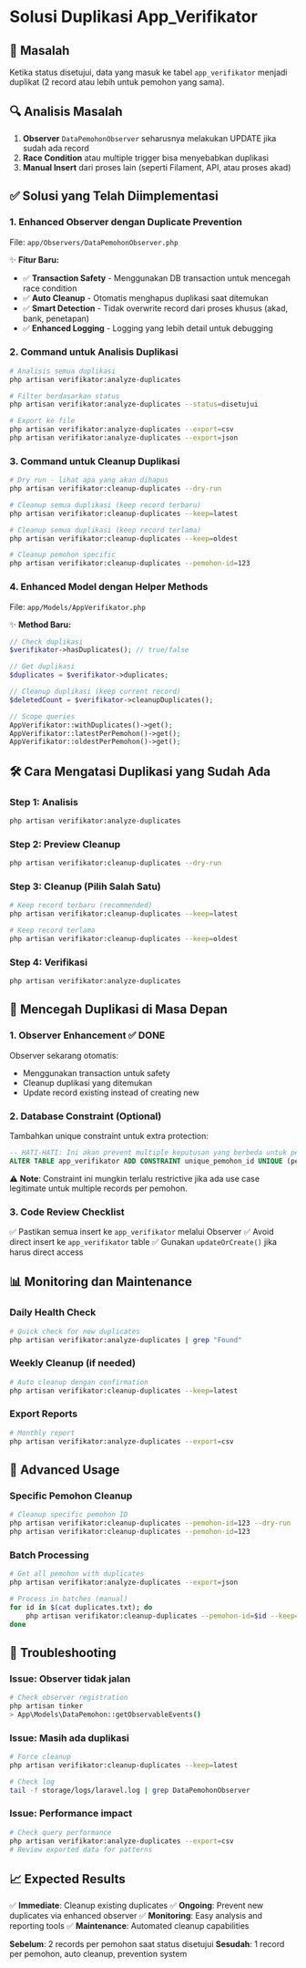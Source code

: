 # Solusi Duplikasi App_Verifikator

## 🚨 Masalah

Ketika status disetujui, data yang masuk ke tabel `app_verifikator` menjadi duplikat (2 record atau lebih untuk pemohon yang sama).

## 🔍 Analisis Masalah

1. **Observer** `DataPemohonObserver` seharusnya melakukan UPDATE jika sudah ada record
2. **Race Condition** atau multiple trigger bisa menyebabkan duplikasi
3. **Manual Insert** dari proses lain (seperti Filament, API, atau proses akad)

## ✅ Solusi yang Telah Diimplementasi

### 1. **Enhanced Observer dengan Duplicate Prevention**

File: `app/Observers/DataPemohonObserver.php`

✨ **Fitur Baru:**

-   ✅ **Transaction Safety** - Menggunakan DB transaction untuk mencegah race condition
-   ✅ **Auto Cleanup** - Otomatis menghapus duplikasi saat ditemukan
-   ✅ **Smart Detection** - Tidak overwrite record dari proses khusus (akad, bank, penetapan)
-   ✅ **Enhanced Logging** - Logging yang lebih detail untuk debugging

### 2. **Command untuk Analisis Duplikasi**

```bash
# Analisis semua duplikasi
php artisan verifikator:analyze-duplicates

# Filter berdasarkan status
php artisan verifikator:analyze-duplicates --status=disetujui

# Export ke file
php artisan verifikator:analyze-duplicates --export=csv
php artisan verifikator:analyze-duplicates --export=json
```

### 3. **Command untuk Cleanup Duplikasi**

```bash
# Dry run - lihat apa yang akan dihapus
php artisan verifikator:cleanup-duplicates --dry-run

# Cleanup semua duplikasi (keep record terbaru)
php artisan verifikator:cleanup-duplicates --keep=latest

# Cleanup semua duplikasi (keep record terlama)
php artisan verifikator:cleanup-duplicates --keep=oldest

# Cleanup pemohon specific
php artisan verifikator:cleanup-duplicates --pemohon-id=123
```

### 4. **Enhanced Model dengan Helper Methods**

File: `app/Models/AppVerifikator.php`

✨ **Method Baru:**

```php
// Check duplikasi
$verifikator->hasDuplicates(); // true/false

// Get duplikasi
$duplicates = $verifikator->duplicates;

// Cleanup duplikasi (keep current record)
$deletedCount = $verifikator->cleanupDuplicates();

// Scope queries
AppVerifikator::withDuplicates()->get();
AppVerifikator::latestPerPemohon()->get();
AppVerifikator::oldestPerPemohon()->get();
```

## 🛠️ Cara Mengatasi Duplikasi yang Sudah Ada

### Step 1: Analisis

```bash
php artisan verifikator:analyze-duplicates
```

### Step 2: Preview Cleanup

```bash
php artisan verifikator:cleanup-duplicates --dry-run
```

### Step 3: Cleanup (Pilih Salah Satu)

```bash
# Keep record terbaru (recommended)
php artisan verifikator:cleanup-duplicates --keep=latest

# Keep record terlama
php artisan verifikator:cleanup-duplicates --keep=oldest
```

### Step 4: Verifikasi

```bash
php artisan verifikator:analyze-duplicates
```

## 🔄 Mencegah Duplikasi di Masa Depan

### 1. **Observer Enhancement** ✅ **DONE**

Observer sekarang otomatis:

-   Menggunakan transaction untuk safety
-   Cleanup duplikasi yang ditemukan
-   Update record existing instead of creating new

### 2. **Database Constraint (Optional)**

Tambahkan unique constraint untuk extra protection:

```sql
-- HATI-HATI: Ini akan prevent multiple keputusan yang berbeda untuk pemohon yang sama
ALTER TABLE app_verifikator ADD CONSTRAINT unique_pemohon_id UNIQUE (pemohon_id);
```

⚠️ **Note**: Constraint ini mungkin terlalu restrictive jika ada use case legitimate untuk multiple records per pemohon.

### 3. **Code Review Checklist**

✅ Pastikan semua insert ke `app_verifikator` melalui Observer
✅ Avoid direct insert ke `app_verifikator` table
✅ Gunakan `updateOrCreate()` jika harus direct access

## 📊 Monitoring dan Maintenance

### Daily Health Check

```bash
# Quick check for new duplicates
php artisan verifikator:analyze-duplicates | grep "Found"
```

### Weekly Cleanup (if needed)

```bash
# Auto cleanup dengan confirmation
php artisan verifikator:cleanup-duplicates --keep=latest
```

### Export Reports

```bash
# Monthly report
php artisan verifikator:analyze-duplicates --export=csv
```

## 🚀 Advanced Usage

### Specific Pemohon Cleanup

```bash
# Cleanup specific pemohon ID
php artisan verifikator:cleanup-duplicates --pemohon-id=123 --dry-run
php artisan verifikator:cleanup-duplicates --pemohon-id=123
```

### Batch Processing

```bash
# Get all pemohon with duplicates
php artisan verifikator:analyze-duplicates --export=json

# Process in batches (manual)
for id in $(cat duplicates.txt); do
    php artisan verifikator:cleanup-duplicates --pemohon-id=$id --keep=latest
done
```

## 🔧 Troubleshooting

### Issue: Observer tidak jalan

```bash
# Check observer registration
php artisan tinker
> App\Models\DataPemohon::getObservableEvents()
```

### Issue: Masih ada duplikasi

```bash
# Force cleanup
php artisan verifikator:cleanup-duplicates --keep=latest

# Check log
tail -f storage/logs/laravel.log | grep DataPemohonObserver
```

### Issue: Performance impact

```bash
# Check query performance
php artisan verifikator:analyze-duplicates --export=csv
# Review exported data for patterns
```

## 📈 Expected Results

✅ **Immediate**: Cleanup existing duplicates
✅ **Ongoing**: Prevent new duplicates via enhanced observer
✅ **Monitoring**: Easy analysis and reporting tools
✅ **Maintenance**: Automated cleanup capabilities

**Sebelum**: 2 records per pemohon saat status disetujui
**Sesudah**: 1 record per pemohon, auto cleanup, prevention system
